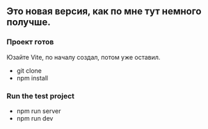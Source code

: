## Это новая версия, как по мне тут немного получше.

### Проект готов

Юзайте Vite, по началу создал, потом уже оставил.

- git clone
- npm install


### Run the test project

- npm run server
- npm run dev
